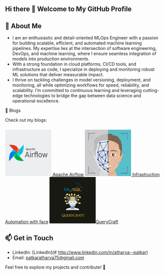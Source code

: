 ## Hi there 👋 Welcome to My GitHub Profile

## 🚀 About Me
- I am an enthusiastic and detail-oriented MLOps Engineer with a passion for building scalable, efficient, and automated machine learning pipelines. My expertise lies at the intersection of software engineering, DevOps, and machine learning, where I ensure seamless integration of models into production environments.
- With a strong foundation in cloud platforms, CI/CD tools, and infrastructure as code, I specialize in deploying and monitoring robust ML solutions that deliver measurable impact.
- I thrive on tackling challenges in model versioning, deployment, and monitoring, all while optimizing workflows for speed, reliability, and scalability. I’m committed to continuous learning and leveraging cutting-edge technologies to bridge the gap between data science and operational excellence.


📝 Blogs

Check out my blogs:

### 
 [<img src="./images/Blog1.png" width="150"> Apache Airflow](https://medium.com/@atharvapatkar/apache-airflow-with-ec2-amazon-linux-67b3692843db) [<img src="./images/infraFace.png" width="150"> Infrastruction Automation with face](https://medium.com/@atharvapatkar/infrastructure-automation-with-face-recognizer-ddf0bad53a76)  [<img src="./images/Query.png" width="150">QueryCraft](https://medium.com/@atharvapatkar/unlock-the-power-of-ai-to-transform-your-snowflake-database-queries-into-simple-human-readable-01458db4d79f)
 

## 📫 Get in Touch
- LinkedIn: [LinkedIn](# http://www.linkedin.com/in/atharva--patkar)
- Email: [patkaratharva75@gmail.com](#patkaratharva75@gmail.com)

Feel free to explore my projects and contribute! 🚀



